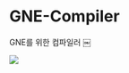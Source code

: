 # GNE-Compiler

GNE를 위한 컴파일러
￼

<a href="https://github.com/badges/shields/graphs/contributors" alt="LICENSE">
        <img src="https://img.shields.io/badge/LICENSE-WTFPL-red.svg" /></a>
